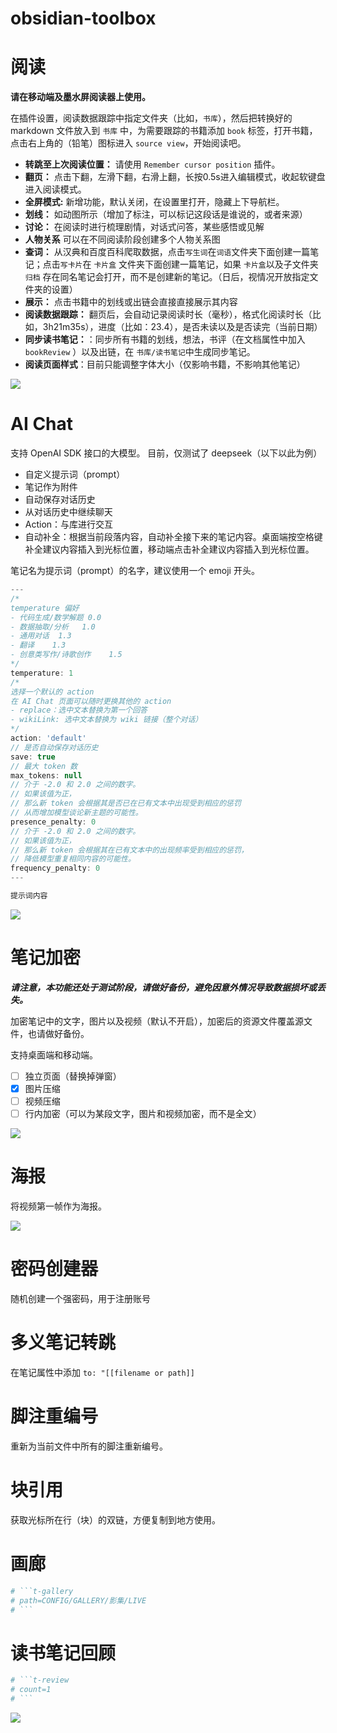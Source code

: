 # obsidian-toolbox



# 阅读

**请在移动端及墨水屏阅读器上使用。**

在插件设置，阅读数据跟踪中指定文件夹（比如，`书库`），然后把转换好的 markdown 文件放入到 `书库` 中，为需要跟踪的书籍添加 `book` 标签，打开书籍，点击右上角的（铅笔）图标进入 `source view`，开始阅读吧。

- **转跳至上次阅读位置：** 请使用 `Remember cursor position` 插件。
- **翻页：** 点击下翻，左滑下翻，右滑上翻，长按0.5s进入编辑模式，收起软键盘进入阅读模式。
- **全屏模式:** 新增功能，默认关闭，在设置里打开，隐藏上下导航栏。
- **划线：** 如动图所示（增加了标注，可以标记这段话是谁说的，或者来源）
- **讨论：** 在阅读时进行梳理剧情，对话式问答，某些感悟或见解 
- **人物关系** 可以在不同阅读阶段创建多个人物关系图
- **查词：** 从汉典和百度百科爬取数据，点击`写生词`在`词语`文件夹下面创建一篇笔记；点击`写卡片`在 `卡片盒` 文件夹下面创建一篇笔记，如果 `卡片盒`以及子文件夹 `归档` 存在同名笔记会打开，而不是创建新的笔记。（日后，视情况开放指定文件夹的设置）
- **展示：** 点击书籍中的划线或出链会直接直接展示其内容
- **阅读数据跟踪：** 翻页后，会自动记录阅读时长（毫秒），格式化阅读时长（比如，3h21m35s），进度（比如：23.4），是否未读以及是否读完（当前日期）
- **同步读书笔记：**：同步所有书籍的划线，想法，书评（在文档属性中加入 `bookReview` ）以及出链，在 `书库/读书笔记`中生成同步笔记。
- **阅读页面样式**：目前只能调整字体大小（仅影响书籍，不影响其他笔记）

![](./resource/reading.gif)

# AI Chat

支持 OpenAI SDK 接口的大模型。 目前，仅测试了 deepseek（以下以此为例）

- 自定义提示词（prompt）
- 笔记作为附件
- 自动保存对话历史
- 从对话历史中继续聊天
- Action：与库进行交互
- 自动补全：根据当前段落内容，自动补全接下来的笔记内容。桌面端按空格键补全建议内容插入到光标位置，移动端点击补全建议内容插入到光标位置。

笔记名为提示词（prompt）的名字，建议使用一个 emoji 开头。

```js
---
/*
temperature 偏好
- 代码生成/数学解题 0.0
- 数据抽取/分析	1.0
- 通用对话	1.3
- 翻译	1.3
- 创意类写作/诗歌创作	1.5
*/
temperature: 1
/*
选择一个默认的 action
在 AI Chat 页面可以随时更换其他的 action
- replace：选中文本替换为第一个回答
- wikiLink: 选中文本替换为 wiki 链接（整个对话）
*/
action: 'default'
// 是否自动保存对话历史
save: true
// 最大 token 数
max_tokens: null
// 介于 -2.0 和 2.0 之间的数字。
// 如果该值为正，
// 那么新 token 会根据其是否已在已有文本中出现受到相应的惩罚
// 从而增加模型谈论新主题的可能性。
presence_penalty: 0
// 介于 -2.0 和 2.0 之间的数字。
// 如果该值为正，
// 那么新 token 会根据其在已有文本中的出现频率受到相应的惩罚，
// 降低模型重复相同内容的可能性。
frequency_penalty: 0
---

提示词内容
```

![](./resource/ai%20chat.gif)

# 笔记加密

***请注意，本功能还处于测试阶段，请做好备份，避免因意外情况导致数据损坏或丢失。***

加密笔记中的文字，图片以及视频（默认不开启），加密后的资源文件覆盖源文件，也请做好备份。

支持桌面端和移动端。

- [ ] 独立页面（替换掉弹窗）
- [x] 图片压缩
- [ ] 视频压缩
- [ ] 行内加密（可以为某段文字，图片和视频加密，而不是全文）

![](./resource/enry.gif)

# 海报

将视频第一帧作为海报。

![](./resource/b93457a3dd1f2eacf7482d8aad1f0a7d.jpg)


# 密码创建器

随机创建一个强密码，用于注册账号

# 多义笔记转跳 

在笔记属性中添加 `to: "[[filename or path]]`

# 脚注重编号

重新为当前文件中所有的脚注重新编号。

# 块引用

获取光标所在行（块）的双链，方便复制到地方使用。

# 画廊

```bash
# ```t-gallery
# path=CONFIG/GALLERY/影集/LIVE
# ```
```

# 读书笔记回顾

```bash
# ```t-review
# count=1
# ```
```

![](./resource/Screenshot_2024-08-31-09-20-48-209_md.obsidian.jpg)